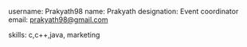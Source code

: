 username: Prakyath98
name: Prakyath
designation: Event coordinator
email: prakyath98@gmail.com

skills: c,c++,java, marketing
